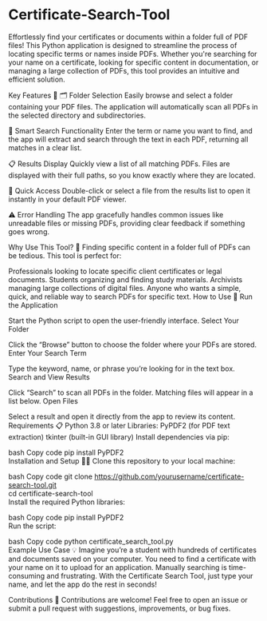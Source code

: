 # Certificate-Search-Tool
Effortlessly find your certificates or documents within a folder full of PDF files!
This Python application is designed to streamline the process of locating specific terms or names inside PDFs. Whether you're searching for your name on a certificate, looking for specific content in documentation, or managing a large collection of PDFs, this tool provides an intuitive and efficient solution.

Key Features 🌟
🗂️ Folder Selection
Easily browse and select a folder containing your PDF files. The application will automatically scan all PDFs in the selected directory and subdirectories.

🔎 Smart Search Functionality
Enter the term or name you want to find, and the app will extract and search through the text in each PDF, returning all matches in a clear list.

📋 Results Display
Quickly view a list of all matching PDFs. Files are displayed with their full paths, so you know exactly where they are located.

📂 Quick Access
Double-click or select a file from the results list to open it instantly in your default PDF viewer.

⚠️ Error Handling
The app gracefully handles common issues like unreadable files or missing PDFs, providing clear feedback if something goes wrong.

Why Use This Tool? 🤔
Finding specific content in a folder full of PDFs can be tedious. This tool is perfect for:

Professionals looking to locate specific client certificates or legal documents.
Students organizing and finding study materials.
Archivists managing large collections of digital files.
Anyone who wants a simple, quick, and reliable way to search PDFs for specific text.
How to Use 📖
Run the Application

Start the Python script to open the user-friendly interface.
Select Your Folder

Click the “Browse” button to choose the folder where your PDFs are stored.
Enter Your Search Term

Type the keyword, name, or phrase you’re looking for in the text box.
Search and View Results

Click “Search” to scan all PDFs in the folder. Matching files will appear in a list below.
Open Files

Select a result and open it directly from the app to review its content.
Requirements 📋
Python 3.8 or later
Libraries:
PyPDF2 (for PDF text extraction)
tkinter (built-in GUI library)
Install dependencies via pip:

bash
Copy code
pip install PyPDF2  
Installation and Setup 🧑‍💻
Clone this repository to your local machine:

bash
Copy code
git clone https://github.com/yourusername/certificate-search-tool.git  
cd certificate-search-tool  
Install the required Python libraries:

bash
Copy code
pip install PyPDF2  
Run the script:

bash
Copy code
python certificate_search_tool.py  
Example Use Case 💡
Imagine you’re a student with hundreds of certificates and documents saved on your computer. You need to find a certificate with your name on it to upload for an application. Manually searching is time-consuming and frustrating. With the Certificate Search Tool, just type your name, and let the app do the rest in seconds!

Contributions 🤝
Contributions are welcome! Feel free to open an issue or submit a pull request with suggestions, improvements, or bug fixes.
